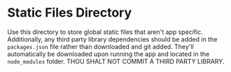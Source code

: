 # Static Files Directory

Use this directory to store global static files that aren't app specific.
Additionally, any third party library dependencies should be added in the
`packages.json` file rather than downloaded and git added. They'll automatically
be downloaded upon running the app and located in the `node_modules` folder. 
THOU SHALT NOT COMMIT A THIRD PARTY LIBRARY.
